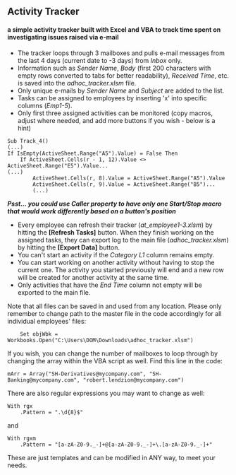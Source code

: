 ## Activity Tracker
#### a simple activity tracker built with Excel and VBA to track time spent on investigating issues raised via e-mail

- The tracker loops through 3 mailboxes and pulls e-mail messages from the last 4 days (current date to -3 days) from *Inbox* only. 
- Information such as *Sender Name*, *Body* (first 200 characters with empty rows converted to tabs for better readability), *Received Time*, etc. is saved into the *adhoc_tracker.xlsm* file.
- Only unique e-mails by *Sender Name* and *Subject* are added to the list.
- Tasks can be assigned to employees by inserting 'x' into specific columns (*Emp1-5*).
- Only first three assigned activities can be monitored (copy macros, adjust where needed, and add more buttons if you wish - below is a hint)
```
Sub Track_4()
(...)
If IsEmpty(ActiveSheet.Range("A5").Value) = False Then
    If ActiveSheet.Cells(r - 1, 12).Value <> ActiveSheet.Range("E5").Value...
(...)
        ActiveSheet.Cells(r, 8).Value = ActiveSheet.Range("A5").Value
        ActiveSheet.Cells(r, 9).Value = ActiveSheet.Range("B5")...
        (...)
```
***Psst... you could use Caller property to have only one Start/Stop macro that would work differently based on a button's position***
- Every employee can refresh their tracker (*at_employee1-3.xlsm*) by hitting the **[Refresh Tasks]** button. When they finish working on the assigned tasks, they can export log to the main file (*adhoc_tracker.xlsm*) by hitting the **[Export Data]** button.
- You can't start an activity if the *Category L1* column remains empty.
- You can start working on another activity without having to stop the current one. The activity you started previously will end and a new row will be created for another activity at the same time.
- Only activities that have the *End Time* column not empty will be exported to the main file.

Note that all files can be saved in and used from any location. Please only remember to change path to the master file in the code accordingly for all individual employees' files: 
```
    Set objWbk = Workbooks.Open("C:\Users\DOM\Downloads\adhoc_tracker.xlsm")
```

If you wish, you can change the number of mailboxes to loop through by changing the array within the VBA script as well. Find this line in the code: 
```
mArr = Array("SH-Derivatives@mycompany.com", "SH-Banking@mycompany.com", "robert.lendzion@mycompany.com")
```
There are also regular expressions you may want to change as well:
```
With rgx
    .Pattern = ".\d{8}$"
```
and
```
With rgxm
    .Pattern = "[a-zA-Z0-9._-]+@[a-zA-Z0-9._-]+\.[a-zA-Z0-9._-]+"
```

These are just templates and can be modified in ANY way, to meet your needs.
